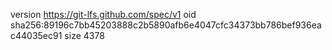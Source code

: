 version https://git-lfs.github.com/spec/v1
oid sha256:89196c7bb45203888c2b5890afb6e4047cfc34373bb786bef936eac44035ec91
size 4378
